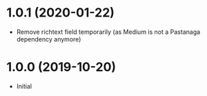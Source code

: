 # 1.0.1 (2020-01-22)

- Remove richtext field temporarily (as Medium is not a Pastanaga dependency anymore)

# 1.0.0 (2019-10-20)

- Initial
